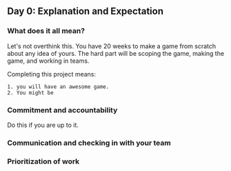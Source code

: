 ## Day 0: Explanation and Expectation

### What does it all mean?
Let's not overthink this. You have 20 weeks to make a game from scratch about any idea of yours. The hard part will be scoping the game, making the game, and working in teams.

Completing this project means:

    1. you will have an awesome game.
    2. You might be


### Commitment and accountability
Do this if you are up to it.

### Communication and checking in with your team


### Prioritization of work